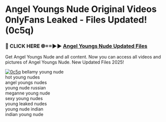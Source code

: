 # Angel Youngs Nude Original Videos 0nlyFans Leaked - Files Updated! (0c5q)

<h3>🔴 CLICK HERE 🌐==►► <a href="https://tinyurl.com/yc6ubb5a" rel="nofollow">Angel Youngs Nude Updated Files</a></h3>

Get Angel Youngs Nude and all content. Now you can access all videos and pictures of Angel Youngs Nude. New Updated Files 2025!

[![0c5q](https://i.imgur.com/7eu0CRL.gif)](https://tinyurl.com/yc6ubb5a)
bellamy young nude<br>
hot young nudes<br>
angel youngs nudes<br>
young nude russian<br>
meganne young nude<br>
sexy young nudes<br>
young leaked nudes<br>
young nude indian<br>
indian young nude